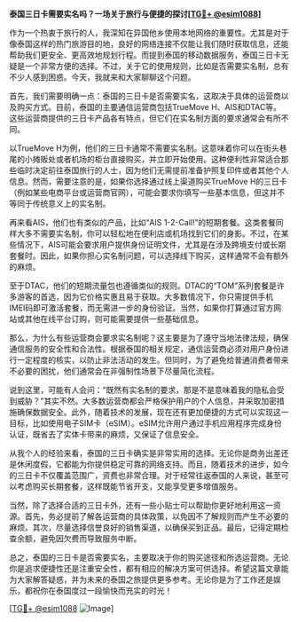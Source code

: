 **泰国三日卡需要实名吗？一场关于旅行与便捷的探讨[[TG💪+ @esim1088](https://t.me/s/esim1088)]**

作为一个热衷于旅行的人，我深知在异国他乡使用本地网络的重要性。尤其是对于像泰国这样的热门旅游目的地，良好的网络连接不仅能让我们随时获取信息，还能帮助我们更安全、更高效地规划行程。而提到泰国的移动数据服务，泰国三日卡无疑是一个非常方便的选择。不过，关于它的使用规则，比如是否需要实名制，总有不少人感到困惑。今天，我就来和大家聊聊这个问题。

首先，我们需要明确一点：泰国的三日卡是否需要实名，这取决于具体的运营商以及购买方式。目前，泰国的主要通信运营商包括TrueMove H、AIS和DTAC等。这些运营商提供的三日卡产品各有特点，但它们在实名制方面的要求通常会有所不同。

以TrueMove H为例，他们的三日卡通常不需要实名制。这意味着你可以在街头巷尾的小摊贩处或者机场的柜台直接购买，并立即开始使用。这种便利性非常适合那些临时决定前往泰国旅行的人士，因为他们无需提前准备护照复印件或者其他个人信息。然而，需要注意的是，如果你选择通过线上渠道购买TrueMove H的三日卡（例如某些电商平台或运营商官网），可能会要求你填写一些基本信息，但这并不等同于传统意义上的实名制。

再来看AIS，他们也有类似的产品，比如“AIS 1-2-Call!”的短期套餐。这类套餐同样大多不需要实名制，你可以轻松地在便利店或机场找到它们的身影。不过，在某些情况下，AIS可能会要求用户提供身份证明文件，尤其是在涉及跨境支付或长期套餐时。因此，如果你担心实名制问题，可以选择线下购买，这样通常不会有额外的麻烦。

至于DTAC，他们的短期流量包也遵循类似的规则。DTAC的“TOM”系列套餐是许多游客的首选，因为它价格实惠且易于获取。大多数情况下，你只需提供手机IMEI码即可激活套餐，而无需进一步的身份验证。当然，如果你打算通过官方网站或其他在线平台订购，则可能需要提供一些基础信息。

那么，为什么有些运营商会要求实名制呢？这主要是为了遵守当地法律法规，确保通信服务的安全性和合法性。根据泰国的相关规定，通信运营商必须对用户身份进行一定程度的核实，以防止非法活动的发生。但同时，为了避免给普通消费者带来不必要的困扰，他们通常会在非强制性场景下尽量简化流程。

说到这里，可能有人会问：“既然有实名制的要求，那是不是意味着我的隐私会受到威胁？”其实不然。大多数运营商都会严格保护用户的个人信息，并采取加密措施确保数据安全。此外，随着技术的发展，现在还有更加便捷的方式可以实现这一目标，比如使用电子SIM卡（eSIM）。eSIM允许用户通过手机应用程序完成身份认证，既省去了实体卡带来的麻烦，又保证了信息安全。

从我个人的经验来看，泰国的三日卡确实是非常实用的选择。无论你是商务出差还是休闲度假，它都能为你提供稳定可靠的网络支持。而且，随着技术的进步，如今的三日卡不仅覆盖范围广，资费也非常合理。对于经常往返泰国的人来说，甚至可以考虑购买长期套餐，这样既能节省开支，又能享受更多增值服务。

当然，除了选择合适的三日卡外，还有一些小贴士可以帮助你更好地利用这一资源。首先，务必提前了解各运营商的具体政策，以免因不了解规则而产生不必要的麻烦。其次，尽量选择信誉良好的销售渠道，以确保买到正品。最后，记得定期检查余额，避免因欠费而导致服务中断。

总之，泰国的三日卡是否需要实名，主要取决于你的购买途径和所选运营商。无论你是追求便捷性还是注重安全性，都有相应的解决方案可供选择。希望这篇文章能为大家解答疑惑，并为未来的泰国之旅提供更多参考。无论你是为了工作还是娱乐，都祝你在泰国度过一段愉快而充实的时光！

[[TG💪+ @esim1088](https://t.me/s/esim1088) ![Image](https://i.postimg.cc/4NQfJmqS/Snipaste-2025-05-13-00-14-12.png)]